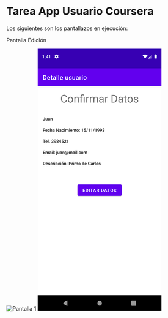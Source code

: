 # Tarea App Usuario Coursera
Los siguientes son los pantallazos en ejecución:

Pantalla Edición

![Pantalla 1](https://github.com/james-coursera/app-usuario/blob/master/screenshots/Pantalla%20Edici%C3%B3n.png)
![Pantalla 2](https://github.com/james-coursera/app-usuario/blob/master/screenshots/Pantalla%20Detalle.png)